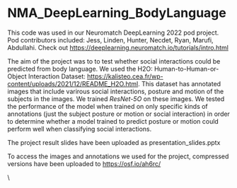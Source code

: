 # NMA_DeepLearning_BodyLanguage
This code was used in our Neuromatch DeepLearning 2022 pod project. Pod contributors included: Jess, Linden, Hunter, Necdet, Ryan, Marufi, Abdullahi. Check out https://deeplearning.neuromatch.io/tutorials/intro.html

The aim of the project was to to test whether social interactions could be predicted from body language. We used the H2O: Human-to-Human-or-Object Interaction Dataset: https://kalisteo.cea.fr/wp-content/uploads/2021/12/README_H2O.html. This dataset has annotated images that include varirous social interactions, posture and motion of the subjects in the images. We trained *ResNet-5O* on these images. We tested the performance of the model when trained on only specific kinds of annotations (just the subject posture or motion or social interaction) in order to determine whether a model trained to predict posture or motion could perform well when classifying social interactions.

The project result slides have been uploaded as presentation_slides.pptx

To access the images and annotations we used for the project, compressed versions have been uploaded to https://osf.io/ah6rc/

\